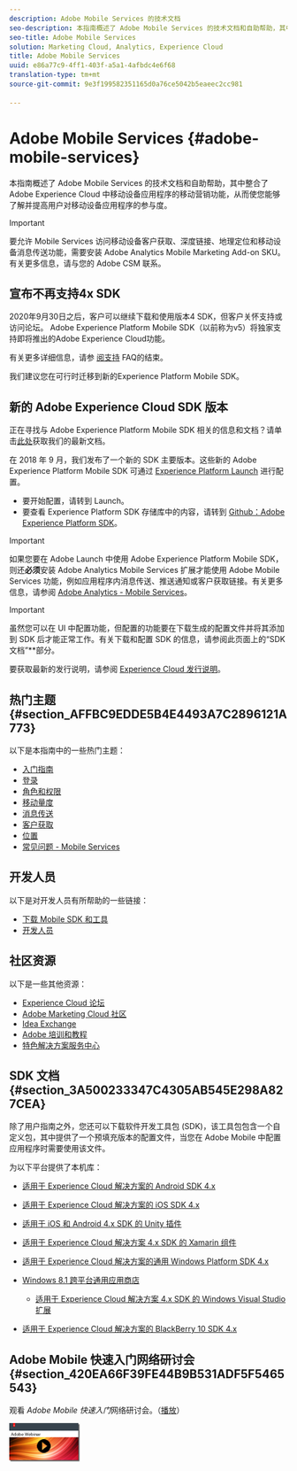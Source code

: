 ```yaml
---
description: Adobe Mobile Services 的技术文档
seo-description: 本指南概述了 Adobe Mobile Services 的技术文档和自助帮助，其中整合了 Adobe Experience Cloud 中移动设备应用程序的移动营销功能，从而使您能够了解并提高用户对移动设备应用程序的参与度。
seo-title: Adobe Mobile Services
solution: Marketing Cloud, Analytics, Experience Cloud
title: Adobe Mobile Services
uuid: e86a77c9-4ff1-403f-a5a1-4afbdc4e6f68
translation-type: tm+mt
source-git-commit: 9e3f199582351165d0a76ce5042b5eaeec2cc981

---
```



# Adobe Mobile Services {#adobe-mobile-services}

本指南概述了 Adobe Mobile Services 的技术文档和自助帮助，其中整合了 Adobe Experience Cloud 中移动设备应用程序的移动营销功能，从而使您能够了解并提高用户对移动设备应用程序的参与度。

>[!IMPORTANT]
>
>要允许 Mobile Services 访问移动设备客户获取、深度链接、地理定位和移动设备消息传送功能，需要安装 Adobe Analytics Mobile Marketing Add-on SKU。有关更多信息，请与您的 Adobe CSM 联系。

## 宣布不再支持4x SDK

2020年9月30日之后，客户可以继续下载和使用版本4 SDK，但客户关怀支持或访问论坛。 Adobe Experience Platform Mobile SDK（以前称为v5）将独家支持即将推出的Adobe Experience Cloud功能。

有关更多详细信息，请参 [阅支持](https://aep-sdks.gitbook.io/docs/version-4-sdk-end-of-support-faq) FAQ的结束。

我们建议您在可行时迁移到新的Experience Platform Mobile SDK。

## 新的 Adobe Experience Cloud SDK 版本

正在寻找与 Adobe Experience Platform Mobile SDK 相关的信息和文档？请单击[此处](https://aep-sdks.gitbook.io/docs/)获取我们的最新文档。

在 2018 年 9 月，我们发布了一个新的 SDK 主要版本。这些新的 Adobe Experience Platform Mobile SDK 可通过 [Experience Platform Launch](https://www.adobe.com/experience-platform/launch.html) 进行配置。

* 要开始配置，请转到 Launch。
* 要查看 Experience Platform SDK 存储库中的内容，请转到 [Github：Adobe Experience Platform SDK](https://github.com/Adobe-Marketing-Cloud/acp-sdks)。

>[!IMPORTANT]
>
> 如果您要在 Adobe Launch 中使用 Adobe Experience Platform Mobile SDK，则还&#x200B;**必须**&#x200B;安装 Adobe Analytics Mobile Services 扩展才能使用 Adobe Mobile Services 功能，例如应用程序内消息传送、推送通知或客户获取链接。有关更多信息，请参阅 [Adobe Analytics - Mobile Services](https://aep-sdks.gitbook.io/docs/using-mobile-extensions/adobe-analytics-mobile-services)。

>[!IMPORTANT]
>
>虽然您可以在 UI 中配置功能，但配置的功能要在下载生成的配置文件并将其添加到 SDK 后才能正常工作。有关下载和配置 SDK 的信息，请参阅此页面上的“SDK 文档”**&#x200B;部分。

要获取最新的发行说明，请参阅 [Experience Cloud 发行说明](https://docs.adobe.com/content/help/en/release-notes/experience-cloud/current.html)。

## 热门主题 {#section_AFFBC9EDDE5B4E4493A7C2896121A773}

以下是本指南中的一些热门主题：

* [入门指南](/help/using/gs/gs.md)
* [登录](/help/using/gs/gs-signin.md)
* [角色和权限](/help/using/gs/c-mob-roles-and-permissions.md)
* [移动量度](/help/using/gs/metrics/metrics.md)
* [消息传送](/help/using/in-app-messaging/in-app-messaging.md)
* [客户获取](/help/using/acquisition-main/acquisition-main.md)
* [位置](/help/using/location/c-location-overview.md)
* [常见问题 - Mobile Services](/help/using/faq-mobile.md)

## 开发人员

以下是对开发人员有所帮助的一些链接：

* [下载 Mobile SDK 和工具](/help/using/c-manage-app-settings/c-mob-confg-app/t-config-analytics/download-sdk.md)
* [开发人员](https://docs.adobe.com/content/help/en/analytics/implementation/home.html)

## 社区资源

以下是一些其他资源：

* [Experience Cloud 论坛](https://forums.adobe.com/community/experience-cloud)
* [Adobe Marketing Cloud 社区](https://helpx.adobe.com/marketing-cloud.html?promoid=KAWSE)
* [Idea Exchange](https://forums.adobe.com/community/experience-cloud/analytics-cloud/analytics)
* [Adobe 培训和教程](https://helpx.adobe.com/learning.html?promoid=KAUDK)
* [特色解决方案服务中心](https://www.adobe.com/marketing-cloud.html)

## SDK 文档 {#section_3A500233347C4305AB545E298A827CEA}

除了用户指南之外，您还可以下载软件开发工具包 (SDK)，该工具包包含一个自定义包，其中提供了一个预填充版本的配置文件，当您在 Adobe Mobile 中配置应用程序时需要使用该文件。

为以下平台提供了本机库：

* [适用于 Experience Cloud 解决方案的 Android SDK 4.x](/help/android/overview.md)
* [适用于 Experience Cloud 解决方案的 iOS SDK 4.x](/help/ios/overview.md)
* [适用于 iOS 和 Android 4.x SDK 的 Unity 插件](/help/unity/get-started.md)
* [适用于 Experience Cloud 解决方案 4.x SDK 的 Xamarin 组件](/help/xamarin/get-started.md)
* [适用于 Experience Cloud 解决方案的通用 Windows Platform SDK 4.x](/help/universal-windows/overview.md)
* [Windows 8.1 跨平台通用应用商店](/help/windows-appstore/overview.md)

   * [适用于 Experience Cloud 解决方案 4.x SDK 的 Windows Visual Studio 扩展](/help/windows-appstore/extensions/win-vse-4x.md)

* [适用于 Experience Cloud 解决方案的 BlackBerry 10 SDK 4.x](/help/blackberry/overview.md)

## Adobe Mobile 快速入门网络研讨会 {#section_420EA66F39FE44B9B531ADF5F5465543}

观看 *Adobe Mobile 快速入门*&#x200B;网络研讨会。（[播放](https://adobe.ly/PsxCFn)）

[  ![](assets/webinar.png) ](https://adobe.ly/PsxCFn)
